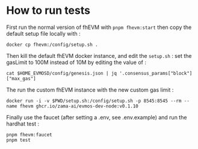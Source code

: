 # How to run tests

First run the normal version of fhEVM with `pnpm fhevm:start` then copy the default setup file locally with : 

```shell
docker cp fhevm:/config/setup.sh .
```
Then kill the default fhEVM docker instance, and edit the `setup.sh` : set the gasLimit to 100M instead of 10M by editing the value of : 
```
cat $HOME_EVMOSD/config/genesis.json | jq '.consensus_params["block"]["max_gas"]
```
The run the custom fhEVM instance with the new custom gas limit :
```
docker run -i -v $PWD/setup.sh:/config/setup.sh -p 8545:8545 --rm --name fhevm ghcr.io/zama-ai/evmos-dev-node:v0.1.10
```

Finally use the faucet (after setting a .env, see .env.example) and run the hardhat test :

```shell
pnpm fhevm:faucet
pnpm test
```
